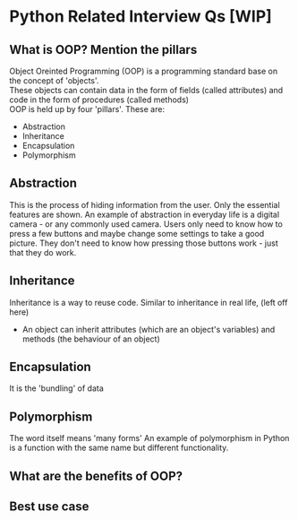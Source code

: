 # Python Related Interview Qs [WIP]

## What is OOP? Mention the pillars
Object Oreinted Programming (OOP) is a programming standard base on the concept of 'objects'.  
These objects can contain data in the form of fields (called attributes) and code in the form of procedures (called methods)  
OOP is held up by four 'pillars'. These are:
- Abstraction
- Inheritance
- Encapsulation
- Polymorphism

## Abstraction
This is the process of hiding information from the user. Only the essential features are shown. An example of abstraction in everyday life is a digital camera - or any commonly used camera. Users only need to know how to press a few buttons and maybe change some settings to take a good picture. They don't need to know how pressing those buttons work - just that they do work.

## Inheritance
Inheritance is a way to reuse code. Similar to inheritance in real life, (left off here)

- An object can inherit attributes (which are an object's variables) and methods (the behaviour of an object)

## Encapsulation
It is the 'bundling' of data

## Polymorphism
The word itself means 'many forms'
An example of polymorphism in Python is a function with the same name but different functionality.

## What are the benefits of OOP?

## Best use case
